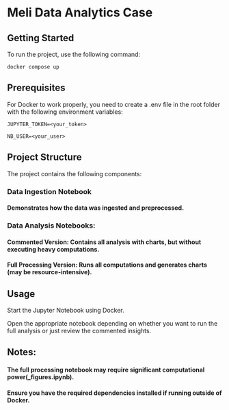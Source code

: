 # Meli Data Analytics Case

## Getting Started

To run the project, use the following command:

``docker compose up``

## Prerequisites

For Docker to work properly, you need to create a .env file in the root folder with the following environment variables:

``JUPYTER_TOKEN=<your_token> ``

``NB_USER=<your_user>``

## Project Structure

The project contains the following components:

### Data Ingestion Notebook 
#### Demonstrates how the data was ingested and preprocessed.

### Data Analysis Notebooks:

#### Commented Version: Contains all analysis with charts, but without executing heavy computations.

#### Full Processing Version: Runs all computations and generates charts (may be resource-intensive).

## Usage

Start the Jupyter Notebook using Docker.

Open the appropriate notebook depending on whether you want to run the full analysis or just review the commented insights.

## Notes:

#### The full processing notebook may require significant computational power(_figures.ipynb).

#### Ensure you have the required dependencies installed if running outside of Docker.
